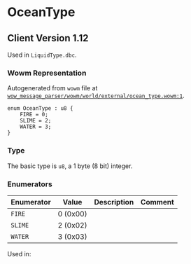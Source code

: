 # OceanType

## Client Version 1.12

Used in `LiquidType.dbc`.

### Wowm Representation

Autogenerated from `wowm` file at [`wow_message_parser/wowm/world/external/ocean_type.wowm:1`](https://github.com/gtker/wow_messages/tree/main/wow_message_parser/wowm/world/external/ocean_type.wowm#L1).

```rust,ignore
enum OceanType : u8 {
    FIRE = 0;
    SLIME = 2;
    WATER = 3;
}
```
### Type
The basic type is `u8`, a 1 byte (8 bit) integer.
### Enumerators
| Enumerator | Value  | Description | Comment |
| --------- | -------- | ----------- | ------- |
| `FIRE` | 0 (0x00) |  |  |
| `SLIME` | 2 (0x02) |  |  |
| `WATER` | 3 (0x03) |  |  |

Used in:

